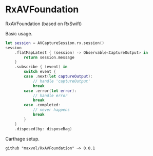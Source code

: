 # RxAVFoundation
RxAVFoundation (based on RxSwift)

Basic usage.

```swift
let session = AVCaptureSession.rx.session()
session
    .flatMapLatest { (session) -> Observable<CaptureOutput> in
        return session.message
    }
    .subscribe { (event) in
        switch event {
        case .next(let captureOutput):
            // handle 'captureOutput'
            break
        case .error(let error):
            // handle error
            break
        case .completed:
            // never happens
            break
        }
    }
    .disposed(by: disposeBag)
```

Carthage setup.

```
github "maxvol/RxAVFoundation" ~> 0.0.1

```


